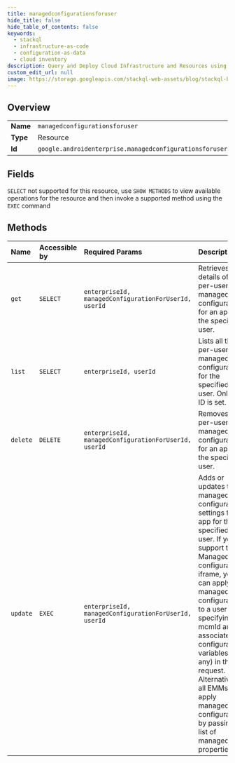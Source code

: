 ```yaml
---
title: managedconfigurationsforuser
hide_title: false
hide_table_of_contents: false
keywords:
  - stackql
  - infrastructure-as-code
  - configuration-as-data
  - cloud inventory
description: Query and Deploy Cloud Infrastructure and Resources using SQL
custom_edit_url: null
image: https://storage.googleapis.com/stackql-web-assets/blog/stackql-blog-post-featured-image.png
---
```

  
    

## Overview
<table><tbody>
<tr><td><b>Name</b></td><td><code>managedconfigurationsforuser</code></td></tr>
<tr><td><b>Type</b></td><td>Resource</td></tr>
<tr><td><b>Id</b></td><td><code>google.androidenterprise.managedconfigurationsforuser</code></td></tr>
</tbody></table>

## Fields
`SELECT` not supported for this resource, use `SHOW METHODS` to view available operations for the resource and then invoke a supported method using the `EXEC` command  
## Methods
| Name | Accessible by | Required Params | Description |
|:-----|:--------------|:----------------|:------------|
| `get` | `SELECT` | `enterpriseId, managedConfigurationForUserId, userId` | Retrieves details of a per-user managed configuration for an app for the specified user. |
| `list` | `SELECT` | `enterpriseId, userId` | Lists all the per-user managed configurations for the specified user. Only the ID is set. |
| `delete` | `DELETE` | `enterpriseId, managedConfigurationForUserId, userId` | Removes a per-user managed configuration for an app for the specified user. |
| `update` | `EXEC` | `enterpriseId, managedConfigurationForUserId, userId` | Adds or updates the managed configuration settings for an app for the specified user. If you support the Managed configurations iframe, you can apply managed configurations to a user by specifying an mcmId and its associated configuration variables (if any) in the request. Alternatively, all EMMs can apply managed configurations by passing a list of managed properties. |
